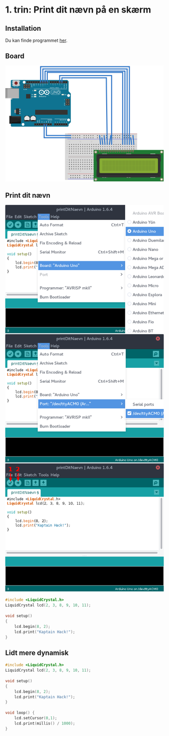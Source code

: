 # 1. trin: Print dit nævn på en skærm

## Installation

Du kan finde programmet [her](https://www.arduino.cc/en/Main/Software).


## Board

![The wiring](./images/board.png)

## Print dit nævn

![setBoard](./images/setBoard.png)
![setPort](./images/setPort.png)
![buttons](./images/compileAndBurn.png)

```C
#include <LiquidCrystal.h>
LiquidCrystal lcd(2, 3, 8, 9, 10, 11);

void setup()
{
    lcd.begin(8, 2);
    lcd.print("Kaptain Hack!");
}
```

## Lidt mere dynamisk

```C
#include <LiquidCrystal.h>
LiquidCrystal lcd(2, 3, 8, 9, 10, 11);

void setup()
{
    lcd.begin(8, 2);
    lcd.print("Kaptain Hack!");
}

void loop() {
    lcd.setCursor(0,1);
    lcd.print(millis() / 1000);
}
```
